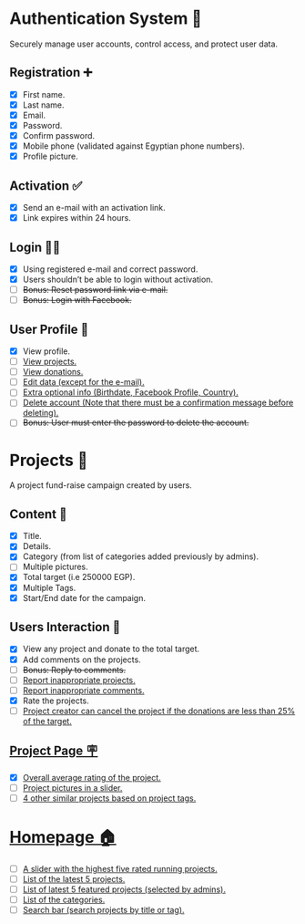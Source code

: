 # Authentication System 🤝
Securely manage user accounts, control access, and protect user data.

## Registration ➕
- [x] First name.
- [x] Last name.
- [x] Email.
- [x] Password.
- [x] Confirm password.
- [x] Mobile phone (validated against Egyptian phone numbers).
- [x] Profile picture.

## Activation ✅
- [x] Send an e-mail with an activation link.
- [x] Link expires within 24 hours.

## Login ⛓️‍💥
- [x] Using registered e-mail and correct password.
- [x] Users shouldn’t be able to login without activation.
- [ ] ~~Bonus: Reset password link via e-mail.~~
- [ ] ~~Bonus: Login with Facebook.~~

## User Profile 👤
- [x] View profile.
- [ ] <u>View projects.</u>
- [ ] <u>View donations.</u>
- [ ] <u>Edit data (except for the e-mail).</u>
- [ ] <u>Extra optional info (Birthdate, Facebook Profile, Country).</u>
- [ ] <u>Delete account (Note that there must be a confirmation message before deleting).</u>
- [ ] ~~Bonus: User must enter the password to delete the account.~~

# Projects 🚩
A project fund-raise campaign created by users.

## Content 📝
- [x] Title.
- [x] Details.
- [x] Category (from list of categories added previously by admins).
- [ ] Multiple pictures.
- [x] Total target (i.e 250000 EGP).
- [x] Multiple Tags.
- [x] Start/End date for the campaign.

## Users Interaction 👥
- [x] View any project and donate to the total target.
- [x] Add comments on the projects.
- [ ] ~~Bonus: Reply to comments.~~
- [ ] <u>Report inappropriate projects.</u>
- [ ] <u>Report inappropriate comments.</u>
- [x] Rate the projects.
- [ ] <u>Project creator can cancel the project if the donations are less than 25% of the target.

## Project Page 🪧
- [x] Overall average rating of the project.
- [ ] Project pictures in a slider.
- [ ] 4 other similar projects based on project tags.

# Homepage 🏠
- [ ] A slider with the highest five rated running projects.
- [ ] List of the latest 5 projects.
- [ ] List of latest 5 featured projects (selected by admins).
- [ ] List of the categories.
- [ ] Search bar (search projects by title or tag).